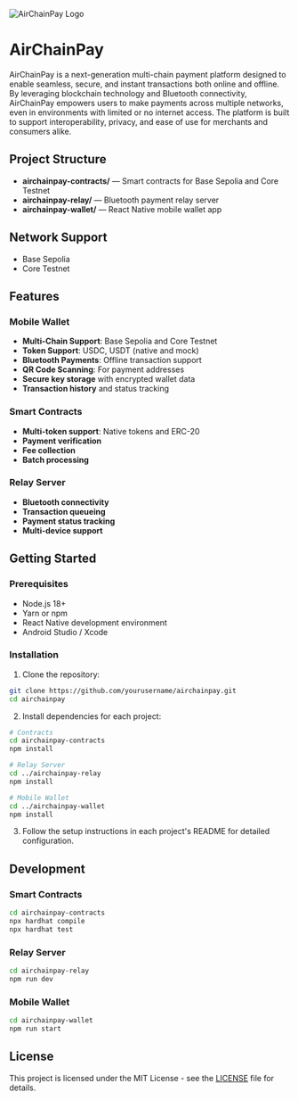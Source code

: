 ![AirChainPay Logo](images/airchainpay-logo.png)

# AirChainPay

AirChainPay is a next-generation multi-chain payment platform designed to enable seamless, secure, and instant transactions both online and offline. By leveraging blockchain technology and Bluetooth connectivity, AirChainPay empowers users to make payments across multiple networks, even in environments with limited or no internet access. The platform is built to support interoperability, privacy, and ease of use for merchants and consumers alike.

## Project Structure

- **airchainpay-contracts/** — Smart contracts for Base Sepolia and Core Testnet
- **airchainpay-relay/** — Bluetooth payment relay server
- **airchainpay-wallet/** — React Native mobile wallet app

## Network Support

- Base Sepolia
- Core Testnet

## Features

### Mobile Wallet
- **Multi-Chain Support**: Base Sepolia and Core Testnet
- **Token Support**: USDC, USDT (native and mock)
- **Bluetooth Payments**: Offline transaction support
- **QR Code Scanning**: For payment addresses
- **Secure key storage** with encrypted wallet data
- **Transaction history** and status tracking

### Smart Contracts
- **Multi-token support**: Native tokens and ERC-20
- **Payment verification**
- **Fee collection**
- **Batch processing**

### Relay Server
- **Bluetooth connectivity**
- **Transaction queueing**
- **Payment status tracking**
- **Multi-device support**

## Getting Started

### Prerequisites
- Node.js 18+
- Yarn or npm
- React Native development environment
- Android Studio / Xcode

### Installation

1. Clone the repository:
```bash
git clone https://github.com/yourusername/airchainpay.git
cd airchainpay
```

2. Install dependencies for each project:
```bash
# Contracts
cd airchainpay-contracts
npm install

# Relay Server
cd ../airchainpay-relay
npm install

# Mobile Wallet
cd ../airchainpay-wallet
npm install
```

3. Follow the setup instructions in each project's README for detailed configuration.

## Development

### Smart Contracts
```bash
cd airchainpay-contracts
npx hardhat compile
npx hardhat test
```

### Relay Server
```bash
cd airchainpay-relay
npm run dev
```

### Mobile Wallet
```bash
cd airchainpay-wallet
npm run start
```

## License

This project is licensed under the MIT License - see the [LICENSE](LICENSE) file for details. 